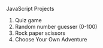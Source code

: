 JavaScript Projects

1. Quiz game
2. Random number guesser (0-100)
3. Rock paper scissors
4. Choose Your Own Adventure
